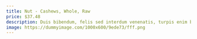 ```yaml
---
title: Nut - Cashews, Whole, Raw
price: $37.48
description: Duis bibendum, felis sed interdum venenatis, turpis enim blandit mi, in porttitor pede justo eu massa. Donec dapibus. Duis at velit eu est congue elementum.
image: https://dummyimage.com/1000x600/9ede73/fff.png
---
```

